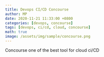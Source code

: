 ```yaml
---
title: Devops CI/CD Concourse
author: MP
date: 2020-11-21 11:33:00 +0800
categories: [devops, concourse]
tags: [devops, ci/cd, cloud, concourse]
math: true
image: /assets/img/sample/concourse.png
---
```


Concourse one of the best tool for cloud ci/CD
